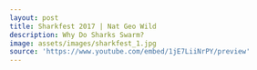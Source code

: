 ```yaml
---
layout: post
title: Sharkfest 2017 | Nat Geo Wild
description: Why Do Sharks Swarm?
image: assets/images/sharkfest_1.jpg
source: 'https://www.youtube.com/embed/1jE7LiiNrPY/preview'
---
```

